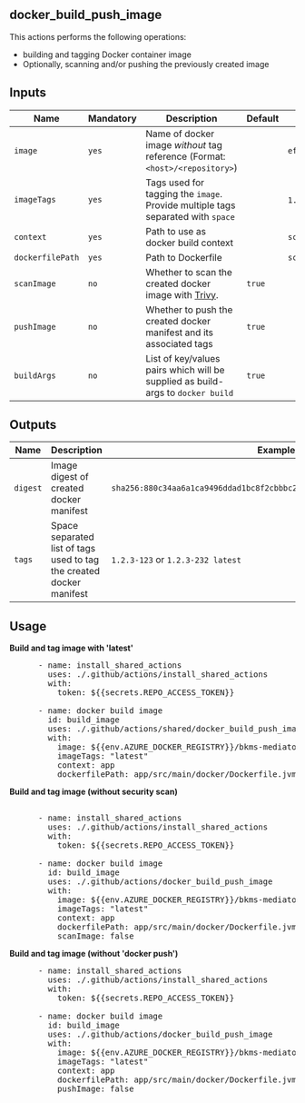 ## docker_build_push_image

This actions performs the following operations: 
- building and tagging Docker container image
- Optionally, scanning and/or pushing the previously created image

## Inputs

Name | Mandatory | Description | Default | Example
-- | -- | -- | -- | --
`image` | `yes` | Name of docker image _without_ tag reference (Format: `<host>/<repository>`) | | `efafhb.azurecr.io/bkms-mediator-app`
`imageTags` | `yes` | Tags used for tagging the `image`. Provide multiple tags separated with `space` | | `1.2.3-123` or `1.2.3-232 latest`
`context` | `yes` | Path to use as docker build context | | `schema`
`dockerfilePath` | `yes` | Path to Dockerfile  | | `schema/src/main/docker/Dockerfile.jvm`
`scanImage` | `no` | Whether to scan the created docker image with [Trivy](https://aquasecurity.github.io/trivy). | `true` | 
`pushImage` | `no` | Whether to push the created docker manifest and its associated tags | `true` | 
`buildArgs` | `no` | List of key/values pairs which will be supplied as build-args to `docker build` | `true` | 

## Outputs

Name | Description | Example
-- | -- | -- 
`digest` | Image digest of created docker manifest | `sha256:880c34aa6a1ca9496ddad1bc8f2cbbbc2250d3c84c5a41e2b3516c099ca92df8`
`tags` | Space separated list of tags used to tag the created docker manifest | `1.2.3-123` or `1.2.3-232 latest`

## Usage

**Build and tag image with 'latest'**

<pre>
      - name: install_shared_actions
        uses: ./.github/actions/install_shared_actions
        with:
          token: ${{secrets.REPO_ACCESS_TOKEN}}
          
      - name: docker build image
        id: build_image
        uses: ./.github/actions/shared/docker_build_push_image
        with:
          image: ${{env.AZURE_DOCKER_REGISTRY}}/bkms-mediator-app
          imageTags: "latest"
          context: app
          dockerfilePath: app/src/main/docker/Dockerfile.jvm
</pre>

**Build and tag image (without security scan)**

<pre>  
      - name: install_shared_actions
        uses: ./.github/actions/install_shared_actions
        with:
          token: ${{secrets.REPO_ACCESS_TOKEN}}
          
      - name: docker build image
        id: build_image
        uses: ./.github/actions/docker_build_push_image
        with:
          image: ${{env.AZURE_DOCKER_REGISTRY}}/bkms-mediator-app
          imageTags: "latest"
          context: app
          dockerfilePath: app/src/main/docker/Dockerfile.jvm
          scanImage: false
</pre>

**Build and tag image (without 'docker push')**

<pre>
      - name: install_shared_actions
        uses: ./.github/actions/install_shared_actions
        with:
          token: ${{secrets.REPO_ACCESS_TOKEN}}
          
      - name: docker build image
        id: build_image
        uses: ./.github/actions/docker_build_push_image
        with:
          image: ${{env.AZURE_DOCKER_REGISTRY}}/bkms-mediator-app
          imageTags: "latest"
          context: app
          dockerfilePath: app/src/main/docker/Dockerfile.jvm
          pushImage: false
</pre>
